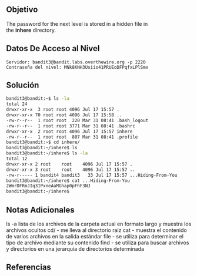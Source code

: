 ## Objetivo
The password for the next level is stored in a hidden file in the **inhere** directory.
## Datos De Acceso al Nivel
```
Servidor: bandit3@bandit.labs.overthewire.org -p 2220
Contraseña del nivel: MNk8KNH3Usiio41PRUEoDFPqfxLPlSmx
```

## Solución
```bash
bandit3@bandit:~$ ls -la
total 24
drwxr-xr-x  3 root root 4096 Jul 17 15:57 .
drwxr-xr-x 70 root root 4096 Jul 17 15:58 ..
-rw-r--r--  1 root root  220 Mar 31 08:41 .bash_logout
-rw-r--r--  1 root root 3771 Mar 31 08:41 .bashrc
drwxr-xr-x  2 root root 4096 Jul 17 15:57 inhere
-rw-r--r--  1 root root  807 Mar 31 08:41 .profile
bandit3@bandit:~$ cd inhere/
bandit3@bandit:~/inhere$ ls
bandit3@bandit:~/inhere$ ls -la
total 12
drwxr-xr-x 2 root    root    4096 Jul 17 15:57 .
drwxr-xr-x 3 root    root    4096 Jul 17 15:57 ..
-rw-r----- 1 bandit4 bandit3   33 Jul 17 15:57 ...Hiding-From-You
bandit3@bandit:~/inhere$ cat ...Hiding-From-You
2WmrDFRmJIq3IPxneAaMGhap0pFhF3NJ
bandit3@bandit:~/inhere$
```
## Notas Adicionales
ls	-a lista de los archivos de la carpeta actual en formato largo y muestra los archivos ocultos
cd/ - me lleva al directorio raíz
cat - muestra el contenido de varios archivos en la salida estándar
file - se utiliza para determinar el tipo de archivo mediante su contenido
find - se utiliza para buscar archivos y directorios en una jerarquía de directorios determinada
## Referencias
